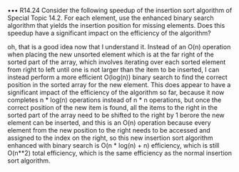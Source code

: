 ••• R14.24 Consider the following speedup of the insertion sort algorithm of Special Topic 14.2.
For each element, use the enhanced binary search algorithm that yields the insertion
position for missing elements. Does this speedup have a significant impact on the
efficiency of the algorithm?

oh, that is a good idea now that I understand it. Instead of an O(n) operation when placing the new unsorted element which is at the far right of the sorted part of the array, which involves iterating over each sorted element from right to left until one is not larger than the item to be inserted, I can instead perform a more efficient O(log(n)) binary search to find the correct position in the sorted array for the new element. This does appear to have a significant impact of the efficiency of the algorithm so far, because it now completes n * log(n) operations instead of n * n operations, but once the correct position of the new item is found, all the items to the right in the sorted part of the array need to be shifted to the right by 1 berore the new element can be inserted, and this is an O(n) operation because every element from the new position to the right needs to be accessed and assigned to the index on the right, so this new insertion sort algorithm enhanced with binary search is O(n * log(n) + n) efficiency, which is still O(n**2) total efficiency, which is the same efficiency as the normal insertion sort algorithm.

